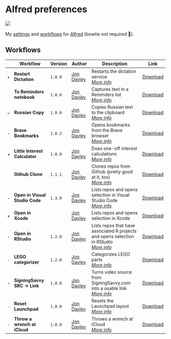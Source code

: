 # Alfred preferences

![](https://img.shields.io/github/v/release/cadnza/Alfred.alfredpreferences)

My [settings](https://www.alfredapp.com/help/advanced/) and [workflows](https://www.alfredapp.com/workflows/) for [Alfred](https://www.alfredapp.com/) (bowtie not required 🎩).

## Workflows

| | Workflow | Version | Author | Description | Link |
|-|-|-|-|-|-|
| <img src="images/com.cadnza.alfredRestartDictation.png" width="100"></img> | **Restart Dictation** | `1.0.0` | [Jon Dayley](https://github.com/cadnza) | Restarts the dictation service<br/>[*More info*](details/com.cadnza.alfredRestartDictation.md) | [Download](exports/com.cadnza.alfredRestartDictation.alfredworkflow) |
| <img src="images/com.cadnza.alfredToRemindersNotebook.png" width="100"></img> | **To Reminders notebook** | `1.0.0` | [Jon Dayley](https://github.com/cadnza) | Captures text in a Reminders list<br/>[*More info*](details/com.cadnza.alfredToRemindersNotebook.md) | [Download](exports/com.cadnza.alfredToRemindersNotebook.alfredworkflow) |
| <img src="images/com.cadnza.russianCopy.png" width="100"></img> | **Russian Copy** | `1.0.0` | [Jon Dayley](https://www.github.com/cadnza) | Copies Russian text to the clipboard<br/>[*More info*](details/com.cadnza.russianCopy.md) | [Download](exports/com.cadnza.russianCopy.alfredworkflow) |
| <img src="images/com.cadnza.alfredBraveBookmarks.png" width="100"></img> | **Brave Bookmarks** | `1.0.2` | [Jon Dayley](https://github.com/cadnza) | Opens bookmarks from the Brave browser<br/>[*More info*](details/com.cadnza.alfredBraveBookmarks.md) | [Download](exports/com.cadnza.alfredBraveBookmarks.alfredworkflow) |
| <img src="images/com.cadnza.littleinterestcalculator.png" width="100"></img> | **Little Interest Calculator** | `1.0.0` | [Jon Dayley](https://github.com/cadnza) | Does one-off interest calculations<br/>[*More info*](details/com.cadnza.littleinterestcalculator.md) | [Download](exports/com.cadnza.littleinterestcalculator.alfredworkflow) |
| <img src="images/com.cadnza.githubclone.png" width="100"></img> | **Github Clone** | `1.1.1` | [Jon Dayley](https://github.com/cadnza) | Clones repos from Github (pretty good at it, too)<br/>[*More info*](details/com.cadnza.githubclone.md) | [Download](exports/com.cadnza.githubclone.alfredworkflow) |
| <img src="images/com.cadnza.alfredOpenInVScode.png" width="100"></img> | **Open in Visual Studio Code** | `1.3.0` | [Jon Dayley](https://github.com/cadnza) | Lists repos and opens selection in Visual Studio Code<br/>[*More info*](details/com.cadnza.alfredOpenInVScode.md) | [Download](exports/com.cadnza.alfredOpenInVScode.alfredworkflow) |
| <img src="images/com.cadnza.alfredOpenInXcode.png" width="100"></img> | **Open in Xcode** |  | [Jon Dayley](https://github.com/cadnza) | Lists repos and opens selection in Xcode | [Download](exports/com.cadnza.alfredOpenInXcode.alfredworkflow) |
| <img src="images/com.cadnza.alfredOpenInRStudio.png" width="100"></img> | **Open in RStudio** | `1.2.0` | [Jon Dayley](https://github.com/cadnza) | Lists repos that have associated R projects and opens selection in RStudio<br/>[*More info*](details/com.cadnza.alfredOpenInRStudio.md) | [Download](exports/com.cadnza.alfredOpenInRStudio.alfredworkflow) |
| <img src="images/com.cadnza.alfredLegoCategorizer.png" width="100"></img> | **LEGO categorizer** | `1.2.0` | [Jon Dayley](https://github.com/cadnza) | Categorizes LEGO parts<br/>[*More info*](details/com.cadnza.alfredLegoCategorizer.md) | [Download](exports/com.cadnza.alfredLegoCategorizer.alfredworkflow) |
| <img src="images/com.cadnza.alfredSigningSavvyToLink.png" width="100"></img> | **SigningSavvy SRC → Link** | `1.0.0` | [Jon Dayley](https://github.com/cadnza) | Turns video source from SigningSavvy.com into a usable link<br/>[*More info*](details/com.cadnza.alfredSigningSavvyToLink.md) | [Download](exports/com.cadnza.alfredSigningSavvyToLink.alfredworkflow) |
| <img src="images/com.cadnza.alfredResetLaunchpad.png" width="100"></img> | **Reset Launchpad** | `1.0.0` | [Jon Dayley](https://github.com/cadnza) | Resets the Launchpad layout<br/>[*More info*](details/com.cadnza.alfredResetLaunchpad.md) | [Download](exports/com.cadnza.alfredResetLaunchpad.alfredworkflow) |
| <img src="images/com.cadnza.alfredThrowWrenchAtiCloud.png" width="100"></img> | **Throw a wrench at iCloud** | `1.0.0` | [Jon Dayley](https://github.com/cadnza) | Throws a wrench at iCloud<br/>[*More info*](details/com.cadnza.alfredThrowWrenchAtiCloud.md) | [Download](exports/com.cadnza.alfredThrowWrenchAtiCloud.alfredworkflow) |
